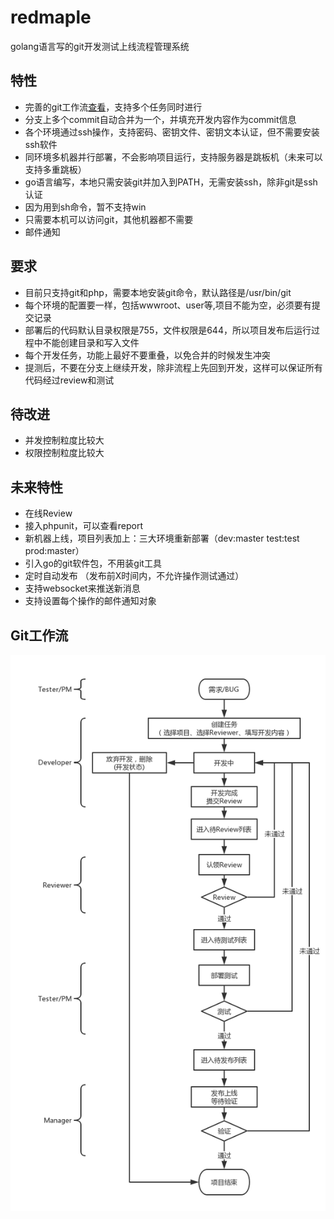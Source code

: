 # redmaple
golang语言写的git开发测试上线流程管理系统

## 特性
* 完善的git工作流[查看](#git工作流)，支持多个任务同时进行
* 分支上多个commit自动合并为一个，并填充开发内容作为commit信息
* 各个环境通过ssh操作，支持密码、密钥文件、密钥文本认证，但不需要安装ssh软件
* 同环境多机器并行部署，不会影响项目运行，支持服务器是跳板机（未来可以支持多重跳板）
* go语言编写，本地只需安装git并加入到PATH，无需安装ssh，除非git是ssh认证
* 因为用到sh命令，暂不支持win
* 只需要本机可以访问git，其他机器都不需要
* 邮件通知

## 要求
* 目前只支持git和php，需要本地安装git命令，默认路径是/usr/bin/git
* 每个环境的配置要一样，包括wwwroot、user等,项目不能为空，必须要有提交记录
* 部署后的代码默认目录权限是755，文件权限是644，所以项目发布后运行过程中不能创建目录和写入文件
* 每个开发任务，功能上最好不要重叠，以免合并的时候发生冲突
* 提测后，不要在分支上继续开发，除非流程上先回到开发，这样可以保证所有代码经过review和测试

## 待改进
* 并发控制粒度比较大
* 权限控制粒度比较大

## 未来特性
* 在线Review
* 接入phpunit，可以查看report
* 新机器上线，项目列表加上：三大环境重新部署（dev:master test:test prod:master）
* 引入go的git软件包，不用装git工具
* 定时自动发布 （发布前X时间内，不允许操作测试通过）
* 支持websocket来推送新消息
* 支持设置每个操作的邮件通知对象

## Git工作流
![git工作流](redmaple.png)
